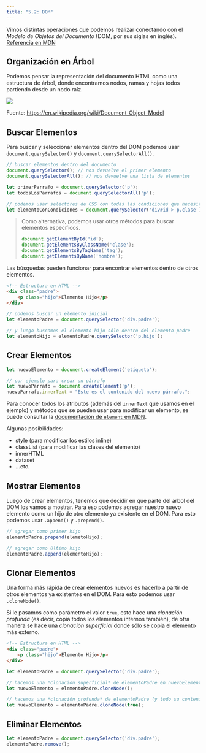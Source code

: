 ```yaml
---
title: "5.2: DOM"
---
```

Vimos distintas operaciones que podemos realizar conectando con el *Modelo de Objetos del Documento* (DOM, por sus siglas en inglés). [Referencia en MDN](https://developer.mozilla.org/es/docs/Web/API/Document_object_model/Using_the_Document_Object_Model)

## Organización en Árbol

Podemos pensar la representación del documento HTML como una estructura de árbol, donde encontramos nodos, ramas y hojas todos partiendo desde un nodo raíz.

![](/img/dom-tree.png)

Fuente: https://en.wikipedia.org/wiki/Document_Object_Model

## Buscar Elementos

Para buscar y seleccionar elementos dentro del DOM podemos usar `document.querySelector()` y `document.querySelectorAll()`.

```js
// buscar elementos dentro del documento
document.querySelector(); // nos devuelve el primer elemento
document.querySelectorAll(); // nos devuelve una lista de elementos

let primerParrafo = document.querySelector('p');
let todosLosParrafos = document.querySelectorAll('p');

// podemos usar selectores de CSS con todas las condiciones que necesitemos
let elementoConCondiciones = document.querySelector('div#id > p.clase'); 
```

> Como alternativa, podemos usar otros métodos para buscar elementos específicos.
> 
> ```js
> document.getElementById('id');
> document.getElementsByClassName('clase');
> document.getElementsByTagName('tag');
> document.getElementsByName('nombre');
> ```

Las búsquedas pueden funcionar para encontrar elementos dentro de otros elementos.

```html
<!-- Estructura en HTML -->
<div class="padre">
	<p class="hijo">Elemento Hijo</p>
</div>
```

```js
// podemos buscar un elemento inicial
let elementoPadre = document.querySelector('div.padre');

// y luego buscamos el elemento hijo sólo dentro del elemento padre
let elementoHijo = elementoPadre.querySelector('p.hijo');	
```

## Crear Elementos

```js
let nuevoElemento = document.createElement('etiqueta');

// por ejemplo para crear un párrafo
let nuevoParrafo = document.createElement('p');
nuevoParrafo.innerText = "Este es el contenido del nuevo párrafo.";
```

Para conocer todos los atributos (además del `innerText` que usamos en el ejemplo) y métodos que se pueden usar para modificar un elemento, se puede consultar la [documentación de `element` en MDN](https://developer.mozilla.org/es/docs/Web/API/Element).

Algunas posibilidades:
- style (para modificar los estilos inline)
- classList (para modificar las clases del elemento)
- innerHTML
- dataset
- ...etc.

## Mostrar Elementos

Luego de crear elementos, tenemos que decidir en que parte del arbol del DOM los vamos a mostrar. Para eso podemos agregar nuestro nuevo elemento como un hijo de otro elemento ya existente en el DOM. Para esto podemos usar `.append()` y `.prepend()`.

```js
// agregar como primer hijo
elementoPadre.prepend(elemetoHijo);

// agregar como último hijo
elementoPadre.append(elementoHijo);
```

## Clonar Elementos

Una forma más rápida de crear elementos nuevos es hacerlo a partir de otros elementos ya existentes en el DOM. Para esto podemos usar `.cloneNode()`. 

Si le pasamos como parámetro el valor `true`, esto hace una *clonación profunda* (es decir, copia todos los elementos internos también), de otra manera se hace una *clonación superficial* donde sólo se copia el elemento más externo.

```html
<!-- Estructura en HTML -->
<div class="padre">
	<p class="hijo">Elemento Hijo</p>
</div>
```

```js
let elementoPadre = document.querySelector('div.padre');

// hacemos una *clonacion superficial* de elementoPadre en nuevoElemento
let nuevoElemento = elementoPadre.cloneNode();

// hacemos una *clonación profunda* de elementoPadre (y todo su contenido) en nuevoElemento
let nuevoElemento = elementoPadre.cloneNode(true);
```

## Eliminar Elementos

```js
let elementoPadre = document.querySelector('div.padre');
elementoPadre.remove();
```
